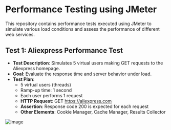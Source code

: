 # Performance Testing using JMeter

This repository contains performance tests executed using JMeter to simulate various load conditions and assess the performance of different web services.

## Test 1: Aliexpress Performance Test

- **Test Description**: Simulates 5 virtual users making GET requests to the Aliexpress homepage.
- **Goal**: Evaluate the response time and server behavior under load.
- **Test Plan**:
  - 5 virtual users (threads)
  - Ramp-up time: 1 second
  - Each user performs 1 request
  - **HTTP Request**: GET https://aliexpress.com
  - **Assertion**: Response code 200 is expected for each request
  - **Other Elements**: Cookie Manager, Cache Manager, Results Collector

![image](https://github.com/user-attachments/assets/7996bc11-86dc-4681-8a51-95e3b896f393)
